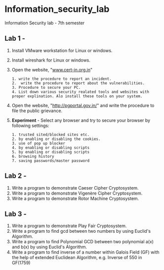 # Information_security_lab
Information Security lab - 7th semester

## Lab 1 -
1. Install VMware workstation for Linux or windows.
2. Install wireshark for Linux or windows.
3. Open the website, "www.cert-in.org.in" 

       1. write the procedure to report an incident.
       2.  write the procedure to report about the vulnerabilities.
       3. Procedure to secure your PC.
       4. List down various security realated tools and websites with proper explination. Alo install these tools on your system.

4. Open the website, "http://pgportal.gov.in/" and write the procedure to file the public grievance.

5. **Experiment** - Select any browser and try to secure your browser by following settings:

       1. trusted sited/blocked sites etc.
       2. by enabling or disabling the cookies.
       3. use of pop up blocker
       4. by enabling or disabling scripts
       5. by enabling or disabling scripts
       6. browsing history
       7. saving passwords/master password
       
## Lab 2 -
1. Write a program to demonstrate Caeser Cipher Cryptosystem.
2. Write a program to demonstrate Vigenère Cipher Cryptosystem.   
3. Write a program to demonstrate Rotor Machine Cryptosystem.

## Lab 3 -
1. Write a program to demonstrate Play Fair Cryptosystem. 
2. Write a program to find gcd between two numbers by using Euclid's Algorithm. 
3. Write a program to find Polynomial GCD between two polynomial a(x) and b(x) by using Euclid's Algorithm. 
4. Write a program to find inverse of a number within Galois Field (GF) with the help of extended Euclidean Algorithm,
   e.g. Inverse of 550 in GF(1759)
